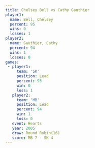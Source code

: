 ```yaml
---
title: Chelsey Bell vs Cathy Gauthier
player1:               
  name: Bell, Chelsey  
  percent: 95          
  wins: 0              
  losses: 1            
player2:               
  name: Gauthier, Cathy
  percent: 94          
  wins: 1              
  losses: 0            
games:
 - player1:        
     team: 'SK'    
     position: Lead
     percent: 95   
     win: 0        
     loss: 1       
   player2:        
     team: 'MB'    
     position: Lead
     percent: 94   
     win: 1        
     loss: 0       
   event: Hearts        
   year: 2005           
   draw: Round Robin(16)
   score: MB 7 - SK 4   
---
```

